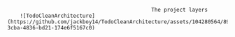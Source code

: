                                                   The project layers
        ![TodoCleanArchitecture](https://github.com/jackboy14/TodoCleanArchitecture/assets/104280564/89b95d33-3cba-4836-bd21-174e6f5167c0)
